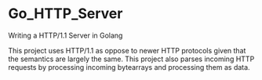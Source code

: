 # Go_HTTP_Server
Writing a HTTP/1.1 Server in Golang

This project uses HTTP/1.1 as oppose to newer HTTP protocols given that the semantics are largely the same. This project also parses incoming HTTP requests by processing incoming bytearrays and processing them as data.
